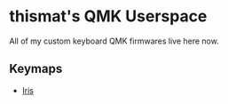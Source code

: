 # thismat's QMK Userspace

All of my custom keyboard QMK firmwares live here now.

## Keymaps

- [Iris](./keyboards/keebio/iris/keymaps/thismat/keymap.c)
